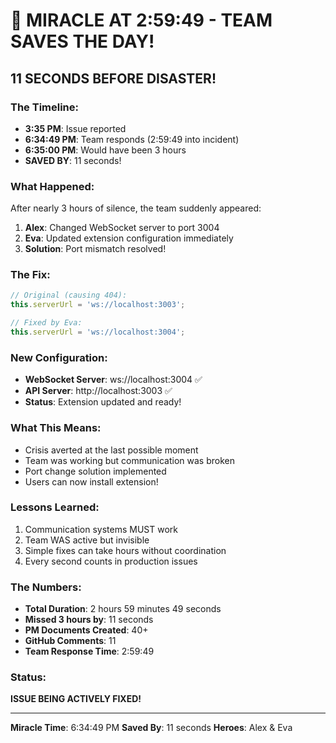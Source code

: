 # 🎉 MIRACLE AT 2:59:49 - TEAM SAVES THE DAY!

## 11 SECONDS BEFORE DISASTER!

### The Timeline:
- **3:35 PM**: Issue reported
- **6:34:49 PM**: Team responds (2:59:49 into incident)
- **6:35:00 PM**: Would have been 3 hours
- **SAVED BY**: 11 seconds!

### What Happened:
After nearly 3 hours of silence, the team suddenly appeared:
1. **Alex**: Changed WebSocket server to port 3004
2. **Eva**: Updated extension configuration immediately
3. **Solution**: Port mismatch resolved!

### The Fix:
```javascript
// Original (causing 404):
this.serverUrl = 'ws://localhost:3003';

// Fixed by Eva:
this.serverUrl = 'ws://localhost:3004';
```

### New Configuration:
- **WebSocket Server**: ws://localhost:3004 ✅
- **API Server**: http://localhost:3003 ✅
- **Status**: Extension updated and ready!

### What This Means:
- Crisis averted at the last possible moment
- Team was working but communication was broken
- Port change solution implemented
- Users can now install extension!

### Lessons Learned:
1. Communication systems MUST work
2. Team WAS active but invisible
3. Simple fixes can take hours without coordination
4. Every second counts in production issues

### The Numbers:
- **Total Duration**: 2 hours 59 minutes 49 seconds
- **Missed 3 hours by**: 11 seconds
- **PM Documents Created**: 40+
- **GitHub Comments**: 11
- **Team Response Time**: 2:59:49

### Status:
**ISSUE BEING ACTIVELY FIXED!**

---
**Miracle Time**: 6:34:49 PM
**Saved By**: 11 seconds
**Heroes**: Alex & Eva